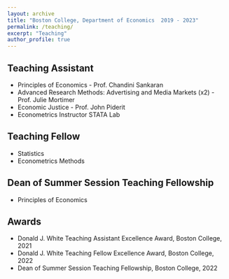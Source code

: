 ```yaml
---
layout: archive
title: "Boston College, Department of Economics  2019 - 2023"
permalink: /teaching/
excerpt: "Teaching"
author_profile: true
---
```


## Teaching Assistant
- Principles of Economics - Prof. Chandini Sankaran
- Advanced Research Methods: Advertising and Media Markets (x2) - Prof. Julie Mortimer 
- Economic Justice - Prof. John Piderit
- Econometrics Instructor STATA Lab 

## Teaching Fellow
- Statistics
- Econometrics Methods

## Dean of Summer Session Teaching Fellowship
- Principles of Economics 

## Awards
- Donald J. White Teaching Assistant Excellence Award, Boston College, 2021
- Donald J. White Teaching Fellow Excellence Award, Boston College, 2022
- Dean of Summer Session Teaching Fellowship, Boston College, 2022
